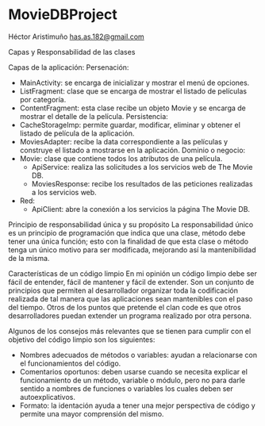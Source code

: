 # MovieDBProject

Héctor Aristimuño
has.as.182@gmail.com

Capas y Responsabilidad de las clases

Capas de la aplicación:
Persenación: 
  - MainActivity: se encarga de inicializar y mostrar el menú de opciones.
  - ListFragment: clase que se encarga de mostrar el listado de películas por categoría.
  - ContentFragment: esta clase recibe un objeto Movie y se encarga de mostrar el detalle de la película.
Persistencia:
  - CacheStorageImp: permite guardar, modificar, eliminar y obtener el listado de película de la aplicación.
  - MoviesAdapter: recibe la data correspondiente a las películas y construye el listado a mostrarse en la aplicación.
Dominio o negocio:
- Movie: clase que contiene todos los atributos de una película.
  - ApiService: realiza las solicitudes a los servicios web de The Movie DB.
  - MoviesResponse: recibe los resultados de las peticiones realizadas a los servicios web.
- Red: 
  - ApiClient: abre la conexión a los servicios la página The Movie DB.
  
Principio de responsabilidad única y su propósito
La responsabilidad único es un principio de programación que indica que una clase, método debe tener una única función; esto con la finalidad de que esta clase o método tenga un único motivo para ser modificada, mejorando así la mantenibilidad de la misma.

Características de un código limpio
En mi opinión un código limpio debe ser fácil de entender, fácil de mantener y fácil de extender. Son un conjunto de principios que permiten al desarrollador organizar toda la codificación realizada de tal manera que las aplicaciones sean mantenibles con el paso del tiempo. Otros de los puntos que pretende el clan code  es que otros desarrolladores puedan extender un programa realizado por otra persona. 

Algunos de los consejos más relevantes que se tienen para cumplir con el objetivo del código limpio son los siguientes:

- Nombres adecuados de métodos o variables: ayudan a relacionarse con el funcionamientos del código. 
- Comentarios oportunos: deben usarse cuando se necesita explicar el funcionamiento de un método, variable o módulo, pero no para darle sentido a nombres de funciones o variables los cuales deben ser autoexplicativos.
- Formato: la identación ayuda a tener una mejor perspectiva de código y permite una mayor comprensión del mismo.
